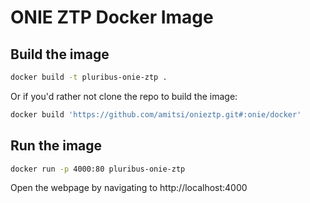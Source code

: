 # ONIE ZTP Docker Image

## Build the image

```sh
docker build -t pluribus-onie-ztp .
```

Or if you'd rather not clone the repo to build the image:

```sh
docker build 'https://github.com/amitsi/onieztp.git#:onie/docker'
```

## Run the image

```sh
docker run -p 4000:80 pluribus-onie-ztp
```

Open the webpage by navigating to http://localhost:4000
